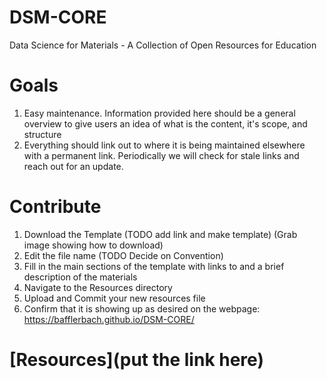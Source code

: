 # DSM-CORE
Data Science for Materials - A Collection of Open Resources for Education

# Goals
1. Easy maintenance. Information provided here should be a general overview to give users an idea of what is the content, it's scope, and structure
2. Everything should link out to where it is being maintained elsewhere with a permanent link. Periodically we will check for stale links and reach out for an update.

# Contribute
1. Download the Template (TODO add link and make template) (Grab image showing how to download)
2. Edit the file name (TODO Decide on Convention)
3. Fill in the main sections of the template with links to and a brief description of the materials
4. Navigate to the Resources directory
5. Upload and Commit your new resources file
6. Confirm that it is showing up as desired on the webpage: https://bafflerbach.github.io/DSM-CORE/

# [Resources](put the link here)
